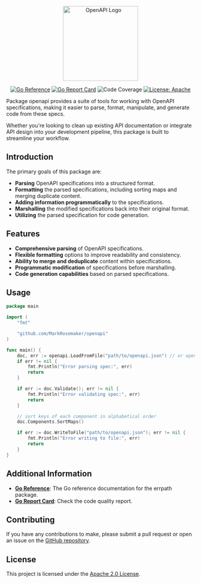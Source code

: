 <p align="center">
  <img alt="OpenAPI Logo" src=https://upload.wikimedia.org/wikipedia/commons/b/b2/OpenAPI_Specification_Logo_Pantone.svg height=200>
</p>

<div align="center">

[![Go Reference](https://pkg.go.dev/badge/github.com/MarkRosemaker/openapi.svg)](https://pkg.go.dev/github.com/MarkRosemaker/openapi)
[![Go Report Card](https://goreportcard.com/badge/github.com/MarkRosemaker/openapi)](https://goreportcard.com/report/github.com/MarkRosemaker/openapi)
![Code Coverage](https://img.shields.io/badge/coverage-96.4%25-brightgreen)
[![License: Apache](https://img.shields.io/badge/License-Apache-yellow.svg)](./LICENSE)

</div>

Package openapi provides a suite of tools for working with OpenAPI specifications, making it easier to parse, format, manipulate, and generate code from these specs. 

Whether you're looking to clean up existing API documentation or integrate API design into your development pipeline, this package is built to streamline your workflow.

## Introduction

The primary goals of this package are:

- **Parsing** OpenAPI specifications into a structured format.
- **Formatting** the parsed specifications, including sorting maps and merging duplicate content.
- **Adding information programmatically** to the specifications.
- **Marshalling** the modified specifications back into their original format.
- **Utilizing** the parsed specification for code generation.

## Features

- **Comprehensive parsing** of OpenAPI specifications.
- **Flexible formatting** options to improve readability and consistency.
- **Ability to merge and deduplicate** content within specifications.
- **Programmatic modification** of specifications before marshalling.
- **Code generation capabilities** based on parsed specifications.

## Usage

```go
package main

import (
    "fmt"

    "github.com/MarkRosemaker/openapi"
)

func main() {
    doc, err := openapi.LoadFromFile("path/to/openapi.json") // or openapi.yaml
    if err != nil {
        fmt.Println("Error parsing spec:", err)
        return
    }

    if err := doc.Validate(); err != nil {
        fmt.Println("Error validating spec:", err)
        return
    }

    // sort keys of each component in alphabetical order
    doc.Components.SortMaps()

    if err := doc.WriteToFile("path/to/openapi.json"); err != nil {
        fmt.Println("Error writing to file:", err)
        return
    }
}
```

## Additional Information

- [**Go Reference**](https://pkg.go.dev/github.com/MarkRosemaker/openapi): The Go reference documentation for the errpath package.
- [**Go Report Card**](https://goreportcard.com/report/github.com/MarkRosemaker/openapi): Check the code quality report.

## Contributing

If you have any contributions to make, please submit a pull request or open an issue on the [GitHub repository](https://github.com/MarkRosemaker/openapi).

## License

This project is licensed under the [Apache 2.0 License](./LICENSE).
